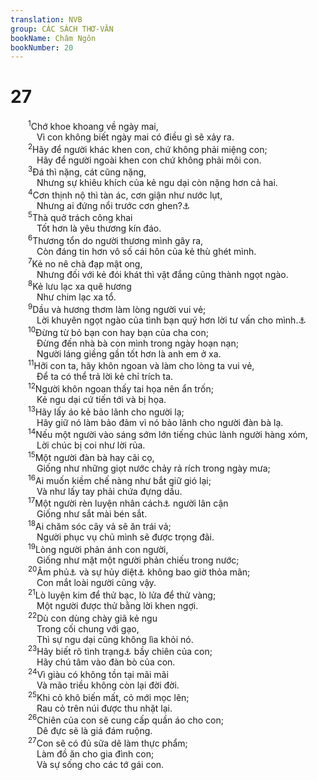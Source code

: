 ```yaml
---
translation: NVB
group: CÁC SÁCH THƠ-VĂN
bookName: Châm Ngôn 
bookNumber: 20
---
```


<div class="title"><h1>27</h1></div>
<span class="verse ch_27_1">  <sup>1</sup>Chớ khoe khoang về ngày mai, <br/>   Vì con không biết ngày mai có điều gì sẽ xảy ra. <br/></span>
<span class="verse ch_27_2">  <sup>2</sup>Hãy để người khác khen con, chứ không phải miệng con; <br/>   Hãy để người ngoài khen con chứ không phải môi con. <br/></span>
<span class="verse ch_27_3">  <sup>3</sup>Đá thì nặng, cát cũng nặng, <br/>   Nhưng sự khiêu khích của kẻ ngu dại còn nặng hơn cả hai. <br/></span>
<span class="verse ch_27_4">  <sup>4</sup>Cơn thịnh nộ thì tàn ác, cơn giận như nước lụt, <br/>   Nhưng ai đứng nổi trước cơn ghen?<a data-toggle="tooltip" data-placement="bottom" title="Ctd: sự ghen ghét">⚓</a><br/></span>
<span class="verse ch_27_5">  <sup>5</sup>Thà quở trách công khai <br/>   Tốt hơn là yêu thương kín đáo. <br/></span>
<span class="verse ch_27_6">  <sup>6</sup>Thương tổn do người thương mình gây ra, <br/>   Còn đáng tin hơn vô số cái hôn của kẻ thù ghét mình. <br/></span>
<span class="verse ch_27_7">  <sup>7</sup>Kẻ no nê chà đạp mật ong, <br/>   Nhưng đối với kẻ đói khát thì vật đắng cũng thành ngọt ngào. <br/></span>
<span class="verse ch_27_8">  <sup>8</sup>Kẻ lưu lạc xa quê hương <br/>   Như chim lạc xa tổ. <br/></span>
<span class="verse ch_27_9">  <sup>9</sup>Dầu và hương thơm làm lòng người vui vẻ; <br/>   Lời khuyên ngọt ngào của tình bạn quý hơn lời tư vấn cho mình.<a data-toggle="tooltip" data-placement="bottom" title="Nt: vế thứ hai không rõ nghĩa. Bản dịch Hy lạp: linh hồn tan vở vì hoạn nạn. Bản dịch La-tinh: linh hồn được ngọt ngào nhờ lời khuyên tốt của bạn">⚓</a><br/></span>
<span class="verse ch_27_10">  <sup>10</sup>Đừng từ bỏ bạn con hay bạn của cha con; <br/>   Đừng đến nhà bà con mình trong ngày hoạn nạn; <br/>   Người láng giềng gần tốt hơn là anh em ở xa. <br/></span>
<span class="verse ch_27_11">  <sup>11</sup>Hỡi con ta, hãy khôn ngoan và làm cho lòng ta vui vẻ, <br/>   Để ta có thể trả lời kẻ chỉ trích ta. <br/></span>
<span class="verse ch_27_12">  <sup>12</sup>Người khôn ngoan thấy tai họa nên ẩn trốn; <br/>   Kẻ ngu dại cứ tiến tới và bị họa. <br/></span>
<span class="verse ch_27_13">  <sup>13</sup>Hãy lấy áo kẻ bảo lãnh cho người lạ; <br/>   Hãy giữ nó làm bảo đảm vì nó bảo lãnh cho người đàn bà lạ. <br/></span>
<span class="verse ch_27_14">  <sup>14</sup>Nếu một người vào sáng sớm lớn tiếng chúc lành người hàng xóm, <br/>   Lời chúc bị coi như lời rủa. <br/></span>
<span class="verse ch_27_15">  <sup>15</sup>Một người đàn bà hay cãi cọ, <br/>   Giống như những giọt nước chảy rả rích trong ngày mưa; <br/></span>
<span class="verse ch_27_16">  <sup>16</sup>Ai muốn kiềm chế nàng như bắt giữ gió lại; <br/>   Và như lấy tay phải chứa đựng dầu. <br/></span>
<span class="verse ch_27_17">  <sup>17</sup>Một người rèn luyện nhân cách<a data-toggle="tooltip" data-placement="bottom" title="Nt: mặt">⚓</a> người lân cận <br/>   Giống như sắt mài bén sắt. <br/></span>
<span class="verse ch_27_18">  <sup>18</sup>Ai chăm sóc cây vả sẽ ăn trái vả; <br/>   Người phục vụ chủ mình sẽ được trọng đãi. <br/></span>
<span class="verse ch_27_19">  <sup>19</sup>Lòng người phản ánh con người, <br/>   Giống như mặt một người phản chiếu trong nước; <br/></span>
<span class="verse ch_27_20">  <sup>20</sup>Âm phủ<a data-toggle="tooltip" data-placement="bottom" title="Nt: sheol">⚓</a> và sự hủy diệt<a data-toggle="tooltip" data-placement="bottom" title="Nt: Abaddon">⚓</a> không bao giờ thỏa mãn; <br/>   Con mắt loài người cũng vậy. <br/></span>
<span class="verse ch_27_21">  <sup>21</sup>Lò luyện kim để thử bạc, lò lửa để thử vàng; <br/>   Một người được thử bằng lời khen ngợi. <br/></span>
<span class="verse ch_27_22">  <sup>22</sup>Dù con dùng chày giã kẻ ngu <br/>   Trong cối chung với gạo, <br/>   Thì sự ngu dại cũng không lìa khỏi nó. <br/></span>
<span class="verse ch_27_23">  <sup>23</sup>Hãy biết rõ tình trạng<a data-toggle="tooltip" data-placement="bottom" title="Nt: mặt">⚓</a> bầy chiên của con; <br/>   Hãy chú tâm vào đàn bò của con. <br/></span>
<span class="verse ch_27_24">  <sup>24</sup>Vì giàu có không tồn tại mãi mãi <br/>   Và mão triều không còn lại đời đời. <br/></span>
<span class="verse ch_27_25">  <sup>25</sup>Khi cỏ khô biến mất, cỏ mới mọc lên; <br/>   Rau cỏ trên núi được thu nhặt lại. <br/></span>
<span class="verse ch_27_26">  <sup>26</sup>Chiên của con sẽ cung cấp quần áo cho con; <br/>   Dê đực sẽ là giá đám ruộng. <br/></span>
<span class="verse ch_27_27">  <sup>27</sup>Con sẽ có đủ sữa dê làm thực phẩm; <br/>   Làm đồ ăn cho gia đình con; <br/>   Và sự sống cho các tớ gái con. <br/></span>
